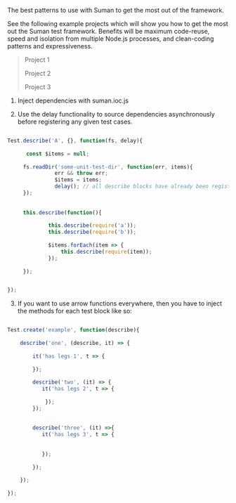 

The best patterns to use with Suman to get the most out of the framework.

See the following example projects which will show you how to get the most out the Suman test framework.
Benefits will be maximum code-reuse, speed and isolation from multiple Node.js processes, 
and clean-coding patterns and expressiveness.

>  Project 1
>
>  Project 2
>
>  Project 3



1. Inject dependencies with suman.ioc.js



2. Use the delay functionality to source dependencies asynchronously before registering any given test cases.

```js

Test.describe('A', {}, function(fs, delay){
  
      const $items = null;
  
     fs.readDir('some-unit-test-dir', function(err, items){
               err && throw err;
               $items = items;
               delay(); // all describe blocks have already been registered, and now we execute their respective callbacks
     });
     
     
     this.describe(function(){
     
             this.describe(require('a'));
             this.describe(require('b'));
             
             $items.forEach(item => {
                 this.describe(require(item));
             });
     
     });


});


```

3. If you want to use arrow functions everywhere, then you have to inject the methods for each test block like so:

```js

Test.create('example', function(describe){
    
    describe('one', (describe, it) => {
        
        it('has legs 1', t => {
            
        });
        
        describe('two', (it) => {
           it('has legs 2', t => {
                        
            });
        });
        
        
        describe('three', (it) =>{
           it('has legs 3', t => {
                  
               
           });
            
        });
        
    });
    
});


```

